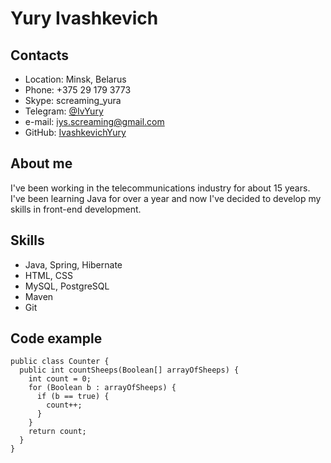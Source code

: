 # Yury Ivashkevich
## Contacts
* Location: Minsk, Belarus
* Phone: +375 29 179 3773
* Skype: screaming_yura
* Telegram: [@IvYury](https://t.me/IvYury)
* e-mail: iys.screaming@gmail.com
* GitHub: [IvashkevichYury](https://github.com/IvashkevichYury)

## About me
I've been working in the telecommunications industry for about 15 years. I've been learning Java for over a year and now I've decided to develop my skills in front-end development.

## Skills
* Java, Spring, Hibernate
* HTML, CSS
* MySQL, PostgreSQL
* Maven
* Git

## Code example
```
public class Counter {
  public int countSheeps(Boolean[] arrayOfSheeps) {
    int count = 0;
    for (Boolean b : arrayOfSheeps) {
      if (b == true) {
        count++;
      }
    }
    return count;
  }
}
```
